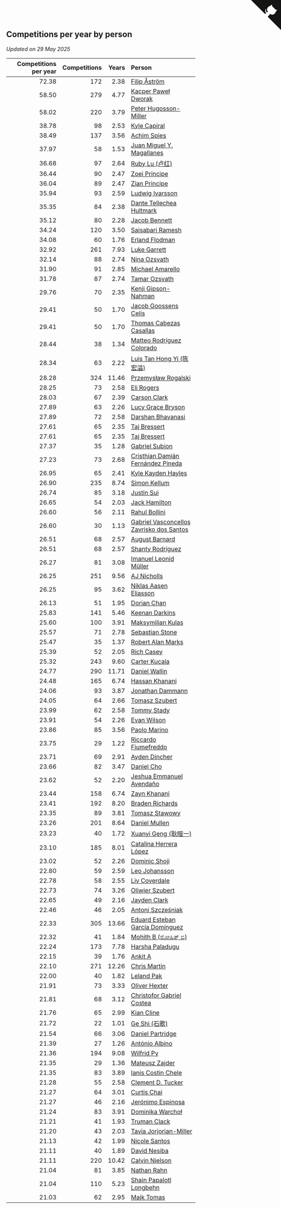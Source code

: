## Competitions per year by person

*Updated on 29 May 2025*

| Competitions per year | Competitions | Years | Person |
| ---: | ---: | ---: | :--- |
| 72.38 | 172 | 2.38 | [Filip Åström](https://www.worldcubeassociation.org/persons/2023ASTR01) |
| 58.50 | 279 | 4.77 | [Kacper Paweł Dworak](https://www.worldcubeassociation.org/persons/2020DWOR01) |
| 58.02 | 220 | 3.79 | [Peter Hugosson-Miller](https://www.worldcubeassociation.org/persons/2021HUGO01) |
| 38.78 | 98 | 2.53 | [Kyle Capiral](https://www.worldcubeassociation.org/persons/2022CAPI02) |
| 38.49 | 137 | 3.56 | [Achim Spies](https://www.worldcubeassociation.org/persons/2021SPIE01) |
| 37.97 | 58 | 1.53 | [Juan Miguel Y. Magallanes](https://www.worldcubeassociation.org/persons/2023MAGA09) |
| 36.68 | 97 | 2.64 | [Ruby Lu (卢红)](https://www.worldcubeassociation.org/persons/2022LURU01) |
| 36.44 | 90 | 2.47 | [Zoei Principe](https://www.worldcubeassociation.org/persons/2022PRIN09) |
| 36.04 | 89 | 2.47 | [Zian Principe](https://www.worldcubeassociation.org/persons/2022PRIN08) |
| 35.94 | 93 | 2.59 | [Ludwig Ivarsson](https://www.worldcubeassociation.org/persons/2022IVAR01) |
| 35.35 | 84 | 2.38 | [Dante Tellechea Hultmark](https://www.worldcubeassociation.org/persons/2023HULT01) |
| 35.12 | 80 | 2.28 | [Jacob Bennett](https://www.worldcubeassociation.org/persons/2023BENN04) |
| 34.24 | 120 | 3.50 | [Saisabari Ramesh](https://www.worldcubeassociation.org/persons/2021RAME01) |
| 34.08 | 60 | 1.76 | [Erland Flodman](https://www.worldcubeassociation.org/persons/2023FLOD01) |
| 32.92 | 261 | 7.93 | [Luke Garrett](https://www.worldcubeassociation.org/persons/2017GARR05) |
| 32.14 | 88 | 2.74 | [Nina Ozsvath](https://www.worldcubeassociation.org/persons/2022OZSV03) |
| 31.90 | 91 | 2.85 | [Michael Amarello](https://www.worldcubeassociation.org/persons/2022AMAR09) |
| 31.78 | 87 | 2.74 | [Tamar Ozsvath](https://www.worldcubeassociation.org/persons/2022OZSV04) |
| 29.76 | 70 | 2.35 | [Kenji Gipson-Nahman](https://www.worldcubeassociation.org/persons/2023GIPS01) |
| 29.41 | 50 | 1.70 | [Jacob Goossens Celis](https://www.worldcubeassociation.org/persons/2023CELI06) |
| 29.41 | 50 | 1.70 | [Thomas Cabezas Casallas](https://www.worldcubeassociation.org/persons/2023CASA08) |
| 28.44 | 38 | 1.34 | [Matteo Rodríguez Colorado](https://www.worldcubeassociation.org/persons/2024COLO04) |
| 28.34 | 63 | 2.22 | [Luis Tan Hong Yi (陈宏溢)](https://www.worldcubeassociation.org/persons/2023YILU01) |
| 28.28 | 324 | 11.46 | [Przemysław Rogalski](https://www.worldcubeassociation.org/persons/2013ROGA02) |
| 28.25 | 73 | 2.58 | [Eli Rogers](https://www.worldcubeassociation.org/persons/2022ROGE05) |
| 28.03 | 67 | 2.39 | [Carson Clark](https://www.worldcubeassociation.org/persons/2023CLAR02) |
| 27.89 | 63 | 2.26 | [Lucy Grace Bryson](https://www.worldcubeassociation.org/persons/2023BRYS01) |
| 27.89 | 72 | 2.58 | [Darshan Bhavanasi](https://www.worldcubeassociation.org/persons/2022BHAV01) |
| 27.61 | 65 | 2.35 | [Taj Bressert](https://www.worldcubeassociation.org/persons/2023BRES01) |
| 27.61 | 65 | 2.35 | [Taj Bressert](https://www.worldcubeassociation.org/persons/2023BRES01) |
| 27.37 | 35 | 1.28 | [Gabriel Subion](https://www.worldcubeassociation.org/persons/2024SUBI01) |
| 27.23 | 73 | 2.68 | [Cristhian Damián Fernández Pineda](https://www.worldcubeassociation.org/persons/2022PINE05) |
| 26.95 | 65 | 2.41 | [Kyle Kayden Hayles](https://www.worldcubeassociation.org/persons/2022HAYL02) |
| 26.90 | 235 | 8.74 | [Simon Kellum](https://www.worldcubeassociation.org/persons/2016KELL12) |
| 26.74 | 85 | 3.18 | [Justin Sui](https://www.worldcubeassociation.org/persons/2022SUIJ01) |
| 26.65 | 54 | 2.03 | [Jack Hamilton](https://www.worldcubeassociation.org/persons/2023HAMI08) |
| 26.60 | 56 | 2.11 | [Rahul Bollini](https://www.worldcubeassociation.org/persons/2023BOLL01) |
| 26.60 | 30 | 1.13 | [Gabriel Vasconcellos Zavrisko dos Santos](https://www.worldcubeassociation.org/persons/2024SANT39) |
| 26.51 | 68 | 2.57 | [August Barnard](https://www.worldcubeassociation.org/persons/2022BARN21) |
| 26.51 | 68 | 2.57 | [Shanty Rodríguez](https://www.worldcubeassociation.org/persons/2022CUBI01) |
| 26.27 | 81 | 3.08 | [Imanuel Leonid Müller](https://www.worldcubeassociation.org/persons/2022MULL02) |
| 26.25 | 251 | 9.56 | [AJ Nicholls](https://www.worldcubeassociation.org/persons/2015NICH04) |
| 26.25 | 95 | 3.62 | [Niklas Aasen Eliasson](https://www.worldcubeassociation.org/persons/2021ELIA01) |
| 26.13 | 51 | 1.95 | [Dorian Chan](https://www.worldcubeassociation.org/persons/2023DORI01) |
| 25.83 | 141 | 5.46 | [Keenan Darkins](https://www.worldcubeassociation.org/persons/2019DARK02) |
| 25.60 | 100 | 3.91 | [Maksymilian Kulas](https://www.worldcubeassociation.org/persons/2021KULA02) |
| 25.57 | 71 | 2.78 | [Sebastian Stone](https://www.worldcubeassociation.org/persons/2022STON09) |
| 25.47 | 35 | 1.37 | [Robert Alan Marks](https://www.worldcubeassociation.org/persons/2024MARK03) |
| 25.39 | 52 | 2.05 | [Rich Casey](https://www.worldcubeassociation.org/persons/2023CASE06) |
| 25.32 | 243 | 9.60 | [Carter Kucala](https://www.worldcubeassociation.org/persons/2015KUCA01) |
| 24.77 | 290 | 11.71 | [Daniel Wallin](https://www.worldcubeassociation.org/persons/2013WALL03) |
| 24.48 | 165 | 6.74 | [Hassan Khanani](https://www.worldcubeassociation.org/persons/2018KHAN26) |
| 24.06 | 93 | 3.87 | [Jonathan Dammann](https://www.worldcubeassociation.org/persons/2021DAMM01) |
| 24.05 | 64 | 2.66 | [Tomasz Szubert](https://www.worldcubeassociation.org/persons/2022SZUB02) |
| 23.99 | 62 | 2.58 | [Tommy Stady](https://www.worldcubeassociation.org/persons/2022STAD01) |
| 23.91 | 54 | 2.26 | [Evan Wilson](https://www.worldcubeassociation.org/persons/2023WILS11) |
| 23.86 | 85 | 3.56 | [Paolo Marino](https://www.worldcubeassociation.org/persons/2021MARI04) |
| 23.75 | 29 | 1.22 | [Riccardo Fiumefreddo](https://www.worldcubeassociation.org/persons/2024RICC01) |
| 23.71 | 69 | 2.91 | [Ayden Dincher](https://www.worldcubeassociation.org/persons/2022DINC01) |
| 23.66 | 82 | 3.47 | [Daniel Cho](https://www.worldcubeassociation.org/persons/2021CHOD01) |
| 23.62 | 52 | 2.20 | [Jeshua Emmanuel Avendaño](https://www.worldcubeassociation.org/persons/2023AVEN01) |
| 23.44 | 158 | 6.74 | [Zayn Khanani](https://www.worldcubeassociation.org/persons/2018KHAN28) |
| 23.41 | 192 | 8.20 | [Braden Richards](https://www.worldcubeassociation.org/persons/2017RICH02) |
| 23.35 | 89 | 3.81 | [Tomasz Stawowy](https://www.worldcubeassociation.org/persons/2021STAW01) |
| 23.26 | 201 | 8.64 | [Daniel Mullen](https://www.worldcubeassociation.org/persons/2016MULL04) |
| 23.23 | 40 | 1.72 | [Xuanyi Geng (耿暄一)](https://www.worldcubeassociation.org/persons/2023GENG02) |
| 23.10 | 185 | 8.01 | [Catalina Herrera López](https://www.worldcubeassociation.org/persons/2017LOPE31) |
| 23.02 | 52 | 2.26 | [Dominic Shoji](https://www.worldcubeassociation.org/persons/2023SHOJ01) |
| 22.80 | 59 | 2.59 | [Leo Johansson](https://www.worldcubeassociation.org/persons/2022JOHA08) |
| 22.78 | 58 | 2.55 | [Liv Coverdale](https://www.worldcubeassociation.org/persons/2022COVE02) |
| 22.73 | 74 | 3.26 | [Oliwier Szubert](https://www.worldcubeassociation.org/persons/2022SZUB01) |
| 22.65 | 49 | 2.16 | [Jayden Clark](https://www.worldcubeassociation.org/persons/2023CLAR13) |
| 22.46 | 46 | 2.05 | [Antoni Szcześniak](https://www.worldcubeassociation.org/persons/2023SZCZ04) |
| 22.33 | 305 | 13.66 | [Eduard Esteban García Domínguez](https://www.worldcubeassociation.org/persons/2011EDUA01) |
| 22.32 | 41 | 1.84 | [Mohith B (ಮೋಹಿತ್ ಬಿ)](https://www.worldcubeassociation.org/persons/2023BMOH01) |
| 22.24 | 173 | 7.78 | [Harsha Paladugu](https://www.worldcubeassociation.org/persons/2017PALA08) |
| 22.15 | 39 | 1.76 | [Ankit A](https://www.worldcubeassociation.org/persons/2023AANK01) |
| 22.10 | 271 | 12.26 | [Chris Martin](https://www.worldcubeassociation.org/persons/2013MART03) |
| 22.00 | 40 | 1.82 | [Leland Pak](https://www.worldcubeassociation.org/persons/2023PAKL02) |
| 21.91 | 73 | 3.33 | [Oliver Hexter](https://www.worldcubeassociation.org/persons/2022HEXT01) |
| 21.81 | 68 | 3.12 | [Christofor Gabriel Costea](https://www.worldcubeassociation.org/persons/2022COST03) |
| 21.76 | 65 | 2.99 | [Kian Cline](https://www.worldcubeassociation.org/persons/2022CLIN01) |
| 21.72 | 22 | 1.01 | [Ge Shi (石歌)](https://www.worldcubeassociation.org/persons/2024GESH01) |
| 21.54 | 66 | 3.06 | [Daniel Partridge](https://www.worldcubeassociation.org/persons/2022PART02) |
| 21.39 | 27 | 1.26 | [António Albino](https://www.worldcubeassociation.org/persons/2024ALBI01) |
| 21.36 | 194 | 9.08 | [Wilfrid Py](https://www.worldcubeassociation.org/persons/2016PYWI01) |
| 21.35 | 29 | 1.36 | [Mateusz Zajder](https://www.worldcubeassociation.org/persons/2024ZAJD01) |
| 21.35 | 83 | 3.89 | [Ianis Costin Chele](https://www.worldcubeassociation.org/persons/2021CHEL01) |
| 21.28 | 55 | 2.58 | [Clement D. Tucker](https://www.worldcubeassociation.org/persons/2022TUCK09) |
| 21.27 | 64 | 3.01 | [Curtis Chai](https://www.worldcubeassociation.org/persons/2022CHAI02) |
| 21.27 | 46 | 2.16 | [Jerónimo Espinosa](https://www.worldcubeassociation.org/persons/2023ESPI07) |
| 21.24 | 83 | 3.91 | [Dominika Warchoł](https://www.worldcubeassociation.org/persons/2021WARC01) |
| 21.21 | 41 | 1.93 | [Truman Clack](https://www.worldcubeassociation.org/persons/2023CLAC02) |
| 21.20 | 43 | 2.03 | [Tavia Jorjorian-Miller](https://www.worldcubeassociation.org/persons/2023JORJ01) |
| 21.13 | 42 | 1.99 | [Nicole Santos](https://www.worldcubeassociation.org/persons/2023SANT45) |
| 21.11 | 40 | 1.89 | [David Nesiba](https://www.worldcubeassociation.org/persons/2023NESI01) |
| 21.11 | 220 | 10.42 | [Calvin Nielson](https://www.worldcubeassociation.org/persons/2014NIEL03) |
| 21.04 | 81 | 3.85 | [Nathan Rahn](https://www.worldcubeassociation.org/persons/2021RAHN01) |
| 21.04 | 110 | 5.23 | [Shain Papalotl Longbehn](https://www.worldcubeassociation.org/persons/2020LONG05) |
| 21.03 | 62 | 2.95 | [Majk Tomas](https://www.worldcubeassociation.org/persons/2022TOMA05) |


<a href="https://github.com/jonatanklosko/wca_statistics" class="github-corner" aria-label="View source on Github"><svg width="80" height="80" viewBox="0 0 250 250" style="fill:#151513; color:#fff; position: absolute; top: 0; border: 0; right: 0;" aria-hidden="true"><path d="M0,0 L115,115 L130,115 L142,142 L250,250 L250,0 Z"></path><path d="M128.3,109.0 C113.8,99.7 119.0,89.6 119.0,89.6 C122.0,82.7 120.5,78.6 120.5,78.6 C119.2,72.0 123.4,76.3 123.4,76.3 C127.3,80.9 125.5,87.3 125.5,87.3 C122.9,97.6 130.6,101.9 134.4,103.2" fill="currentColor" style="transform-origin: 130px 106px;" class="octo-arm"></path><path d="M115.0,115.0 C114.9,115.1 118.7,116.5 119.8,115.4 L133.7,101.6 C136.9,99.2 139.9,98.4 142.2,98.6 C133.8,88.0 127.5,74.4 143.8,58.0 C148.5,53.4 154.0,51.2 159.7,51.0 C160.3,49.4 163.2,43.6 171.4,40.1 C171.4,40.1 176.1,42.5 178.8,56.2 C183.1,58.6 187.2,61.8 190.9,65.4 C194.5,69.0 197.7,73.2 200.1,77.6 C213.8,80.2 216.3,84.9 216.3,84.9 C212.7,93.1 206.9,96.0 205.4,96.6 C205.1,102.4 203.0,107.8 198.3,112.5 C181.9,128.9 168.3,122.5 157.7,114.1 C157.9,116.9 156.7,120.9 152.7,124.9 L141.0,136.5 C139.8,137.7 141.6,141.9 141.8,141.8 Z" fill="currentColor" class="octo-body"></path></svg></a><style>.github-corner:hover .octo-arm{animation:octocat-wave 560ms ease-in-out}@keyframes octocat-wave{0%,100%{transform:rotate(0)}20%,60%{transform:rotate(-25deg)}40%,80%{transform:rotate(10deg)}}@media (max-width:500px){.github-corner:hover .octo-arm{animation:none}.github-corner .octo-arm{animation:octocat-wave 560ms ease-in-out}}</style>
